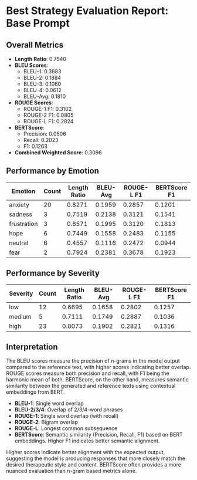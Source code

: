 
# Best Strategy Evaluation Report: Base Prompt

## Overall Metrics

- **Length Ratio**: 0.7540
- **BLEU Scores**:
  - BLEU-1: 0.3683
  - BLEU-2: 0.1884
  - BLEU-3: 0.1060
  - BLEU-4: 0.0612
  - BLEU-Avg: 0.1810
- **ROUGE Scores**:
  - ROUGE-1 F1: 0.3102
  - ROUGE-2 F1: 0.0805
  - ROUGE-L F1: 0.2824
- **BERTScore**:
  - Precision: 0.0506
  - Recall: 0.2023
  - F1: 0.1263
- **Combined Weighted Score**: 0.3096

## Performance by Emotion

| Emotion | Count | Length Ratio | BLEU-Avg | ROUGE-L F1 | BERTScore F1 |
|---------|-------|-------------|----------|------------|--------------|
| anxiety | 20 | 0.8271 | 0.1959 | 0.2857 | 0.1201 |
| sadness | 3 | 0.7519 | 0.2138 | 0.3121 | 0.1541 |
| frustration | 3 | 0.8571 | 0.1995 | 0.3120 | 0.1813 |
| hope | 6 | 0.7449 | 0.1558 | 0.2483 | 0.1155 |
| neutral | 6 | 0.4557 | 0.1116 | 0.2472 | 0.0944 |
| fear | 2 | 0.7924 | 0.2381 | 0.3678 | 0.1923 |

## Performance by Severity

| Severity | Count | Length Ratio | BLEU-Avg | ROUGE-L F1 | BERTScore F1 |
|----------|-------|-------------|----------|------------|--------------|
| low | 12 | 0.6695 | 0.1658 | 0.2802 | 0.1257 |
| medium | 5 | 0.7111 | 0.1749 | 0.2887 | 0.1036 |
| high | 23 | 0.8073 | 0.1902 | 0.2821 | 0.1316 |

## Interpretation

The BLEU scores measure the precision of n-grams in the model output compared to the reference text, with higher scores indicating better overlap. ROUGE scores measure both precision and recall, with F1 being the harmonic mean of both. BERTScore, on the other hand, measures semantic similarity between the generated and reference texts using contextual embeddings from BERT.

- **BLEU-1**: Single word overlap
- **BLEU-2/3/4**: Overlap of 2/3/4-word phrases
- **ROUGE-1**: Single word overlap (with recall)
- **ROUGE-2**: Bigram overlap
- **ROUGE-L**: Longest common subsequence
- **BERTScore**: Semantic similarity (Precision, Recall, F1) based on BERT embeddings. Higher F1 indicates better semantic alignment.

Higher scores indicate better alignment with the expected output, suggesting the model is producing responses that more closely match the desired therapeutic style and content. BERTScore often provides a more nuanced evaluation than n-gram based metrics alone.
